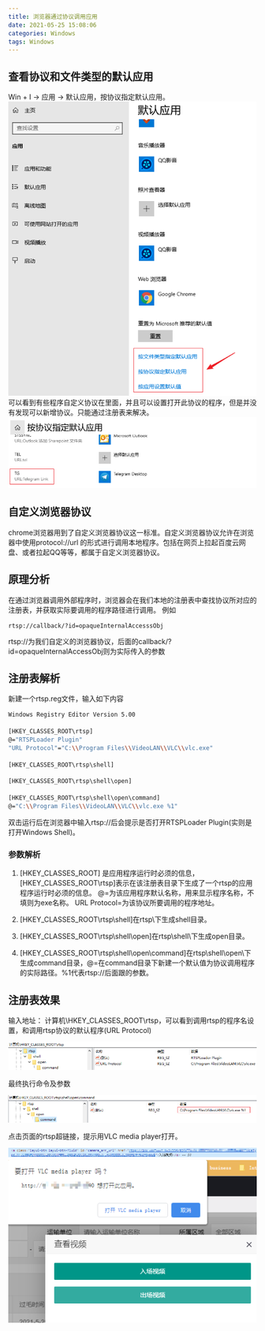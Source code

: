 ```yaml
---
title: 浏览器通过协议调用应用
date: 2021-05-25 15:08:06
categories: Windows
tags: Windows
---
```


## 查看协议和文件类型的默认应用
Win + I -> 应用 -> 默认应用，按协议指定默认应用。
![image](浏览器通过协议调用应用/1208477-20210525145447189-322717285.png)
可以看到有些程序自定义协议在里面，并且可以设置打开此协议的程序，但是并没有发现可以新增协议。只能通过注册表来解决。
![image](浏览器通过协议调用应用/1208477-20210525145619019-1811153384.png)

## 自定义浏览器协议
chrome浏览器用到了自定义浏览器协议这一标准。自定义浏览器协议允许在浏览器中使用protocol://url
的形式进行调用本地程序。包括在网页上拉起百度云网盘、或者拉起QQ等等，都属于自定义浏览器协议。

## 原理分析
在通过浏览器调用外部程序时，浏览器会在我们本地的注册表中查找协议所对应的注册表，并获取实际要调用的程序路径进行调用。
例如
```
rtsp://callback/?id=opaqueInternalAccesssObj
```
rtsp://为我们自定义的浏览器协议，后面的callback/?id=opaqueInternalAccessObj则为实际传入的参数

## 注册表解析
新建一个rtsp.reg文件，输入如下内容
```bash
Windows Registry Editor Version 5.00

[HKEY_CLASSES_ROOT\rtsp]
@="RTSPLoader Plugin"
"URL Protocol"="C:\\Program Files\\VideoLAN\\VLC\\vlc.exe"

[HKEY_CLASSES_ROOT\rtsp\shell]

[HKEY_CLASSES_ROOT\rtsp\shell\open]

[HKEY_CLASSES_ROOT\rtsp\shell\open\command]
@="C:\\Program Files\\VideoLAN\\VLC\\vlc.exe %1"
```
双击运行后在浏览器中输入rtsp://后会提示是否打开RTSPLoader Plugin(实则是打开Windows Shell)。

### 参数解析
1. [HKEY_CLASSES_ROOT] 是应用程序运行时必须的信息，[HKEY_CLASSES_ROOT\rtsp]表示在该注册表目录下生成了一个rtsp的应用程序运行时必须的信息。
@=为该应用程序默认名称，用来显示程序名称，不填则为exe名称。
URL Protocol=为该协议所要调用的程序地址。

2. [HKEY_CLASSES_ROOT\rtsp\shell]在rtsp\下生成shell目录。

3. [HKEY_CLASSES_ROOT\rtsp\shell\open]在rtsp\shell\下生成open目录。

4. [HKEY_CLASSES_ROOT\rtsp\shell\open\command]在rtsp\shell\open\下生成command目录，@=在command目录下新建一个默认值为协议调用程序的实际路径。%1代表rtsp://后面跟的参数。

## 注册表效果
输入地址： 计算机\HKEY_CLASSES_ROOT\rtsp，可以看到调用rtsp的程序名设置，和调用rtsp协议的默认程序(URL Protocol)

![image](浏览器通过协议调用应用/1208477-20210525144519114-1220165044.png)

最终执行命令及参数

![image](浏览器通过协议调用应用/1208477-20210525144500800-914229097.png)

点击页面的rtsp超链接，提示用VLC media player打开。

![image](浏览器通过协议调用应用/1208477-20210525145038916-131635117.png)
![image](浏览器通过协议调用应用/1208477-20210525144937946-155745317.png)